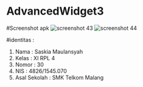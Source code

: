 # AdvancedWidget3

#Screenshot apk
![screenshot 43](https://cloud.githubusercontent.com/assets/22096059/18815477/e3df793c-835c-11e6-97e4-7007e81c20f9.png)
![screenshot 44](https://cloud.githubusercontent.com/assets/22096059/18815478/e3e1e6cc-835c-11e6-88e9-ac646963e5e0.png)

#identitas :
<ol>
<li> Nama : Saskia Maulansyah</li>
<li> Kelas : XI RPL 4</li>
<li>Nomor : 30</li>
<li>NIS : 4826/1545.070</li>
<li>Asal Sekolah : SMK Telkom Malang</li>
</ol>
